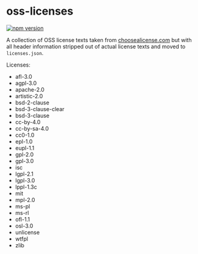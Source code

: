 # oss-licenses

> 

<a href="http://badge.fury.io/js/oss-licenses"><img alt="npm version" src="https://badge.fury.io/js/oss-licenses.svg"></a>

A collection of OSS license texts taken from
[choosealicense.com](https://github.com/github/choosealicense.com/tree/gh-pages/_licenses)
but with all header information stripped out of actual license texts and moved to `licenses.json`.

Licenses:

- afl-3.0
- agpl-3.0
- apache-2.0
- artistic-2.0
- bsd-2-clause
- bsd-3-clause-clear
- bsd-3-clause
- cc-by-4.0
- cc-by-sa-4.0
- cc0-1.0
- epl-1.0
- eupl-1.1
- gpl-2.0
- gpl-3.0
- isc
- lgpl-2.1
- lgpl-3.0
- lppl-1.3c
- mit
- mpl-2.0
- ms-pl
- ms-rl
- ofl-1.1
- osl-3.0
- unlicense
- wtfpl
- zlib
